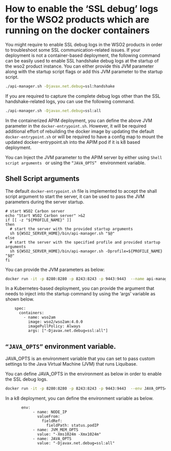 # How to enable the ‘SSL debug’ logs for the WSO2 products which are running on the docker containers

You might require to enable SSL debug logs in the WSO2 products in order to troubleshoot some SSL communication-related issues. If your deployment is not a container-based deployment, the following command can be easily used to enable SSL handshake debug logs at the startup of the wso2 product instance. You can either provide this JVM parameter along with the startup script flags or add this JVM parameter to the startup script.
```sh
./api-manager.sh -Djavax.net.debug=ssl:handshake
```
If you are required to capture the complete debug logs other than the SSL handshake-related logs, you can use the following command.

```sh
./api-manager.sh -Djavax.net.debug=ssl:all
```

In the containerized APIM deployment, you can define the above JVM parameter in the ```docker-entrypoint.sh```. However, it will be required additional effort of rebuilding the docker image by updating the default ```docker-entrypoint.sh``` or will be required to have a config map to mount the updated docker-entrypoint.sh into the APIM pod if it is k8 based deployment. 

You can Inject the JVM parameter to the APIM server by either using  ```Shell script arguments ``` or using the  ```“JAVA_OPTS” ``` environment variable. 

## Shell Script arguments

The default  ```docker-entrypoint.sh``` file is implemented to accept the shall script argument to start the server, it can be used to pass the JVM parameters during the server startup. 

```
# start WSO2 Carbon server
echo "Start WSO2 Carbon server" >&2
if [[ -z "${PROFILE_NAME}" ]]
then
  # start the server with the provided startup arguments
  sh ${WSO2_SERVER_HOME}/bin/api-manager.sh "$@"
else
  # start the server with the specified profile and provided startup arguments
  sh ${WSO2_SERVER_HOME}/bin/api-manager.sh -Dprofile=${PROFILE_NAME} "$@"
fi
```
You can provide the JVM parameters as below:

```sh
docker run -it -p 8280:8280 -p 8243:8243 -p 9443:9443  --name api-manager wso2/wso2am:4.1.0-multiarch "-Djavax.net.debug=ssl"
```
In a Kubernetes-based deployment, you can provide the argument that needs to inject into the startup command by using the ‘args’ variable as shown below. 

```
    spec:
      containers:
        - name: wso2am
          image: wso2/wso2am:4.0.0
          imagePullPolicy: Always
          args: ["-Djavax.net.debug=ssl:all"]
```

## ```“JAVA_OPTS”``` environment variable. 


JAVA_OPTS is an environment variable that you can set to pass custom settings to the Java Virtual Machine (JVM) that runs Liquibase.

You can define JAVA_OPTS in the environment as below in order to enable the SSL debug logs.
```sh
docker run -it -p 8280:8280 -p 8243:8243 -p 9443:9443  --env JAVA_OPTS="-Djavax.net.debug=ssl" --name api-manager wso2/wso2am:4.1.0-multiarch 
```
In a k8 deployment, you can define the environment variable as below.

```
       env:
            - name: NODE_IP
              valueFrom:
                fieldRef:
                  fieldPath: status.podIP
            - name: JVM_MEM_OPTS
              value: "-Xms1024m -Xmx1024m"
            - name: JAVA_OPTS
              value: "-Djavax.net.debug=ssl:all"

```
